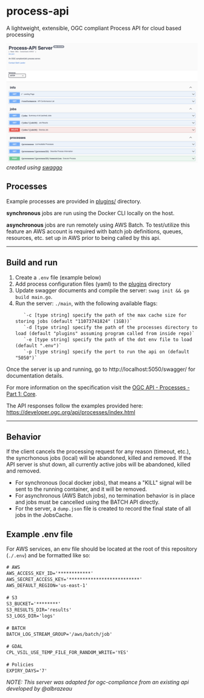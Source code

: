 # process-api
A lightweight, extensible, OGC compliant Process API for cloud based processing

![](/docs/swagger-screenshot.png)
*created using [swaggo](https://github.com/swaggo/swag)*

## Processes

Example processes are provided in [plugins/](plugins/) directory.

__synchronous__ jobs are run using the Docker CLI locally on the host.

__asynchronous__ jobs are run remotely using AWS Batch. To test/utilize this feature an AWS account is required with batch job definitions, queues, resources, etc. set up in AWS prior to being called by this api.


---

## Build and run

1. Create a `.env` file (example below)
2. Add process configuration files (yaml) to the [plugins](plugins/) directory
3. Update swagger documents and compile the server: `swag init && go build main.go`.
4. Run the server: `./main`, with the following available flags:
   ```
      `-c [type string] specify the path of the max cache size for storing jobs (default "11073741824" (1GB))`
      `-d [type string] specify the path of the processes directory to load (default "plugins" assuming program called from inside repo)`
      `-e [type string] specify the path of the dot env file to load (default ".env")`
      `-p [type string] specify the port to run the api on (default "5050")`
   ```


Once the server is up and running, go to http://localhost:5050/swagger/ for documentation details.

For more information on the specification visit the [OGC API - Processes - Part 1: Core](https://docs.ogc.org/is/18-062r2/18-062r2.html#toc0).

The API responses follow the examples provided here:
https://developer.ogc.org/api/processes/index.html

---

## Behavior

If the client cancels the processing request for any reason (timeout, etc.), the syncrhonous jobs (local) will be abandoned, killed and removed. If the API server is shut down, all currently active jobs will be abandoned, killed and removed.

- For synchronous (local docker jobs), that means a "KILL" signal will be sent to the running container, and it will be removed.
- For asynchronous (AWS Batch jobs), no termination behavior is in place and jobs must be cancelled using the BATCH API directly.
- For the server, a `dump.json` file is created to record the final state of all jobs in the JobsCache.


## Example .env file

For AWS services, an env file should be located at the root of this repository (`./.env`) and be formatted like so:

```properties
# AWS
AWS_ACCESS_KEY_ID='************'
AWS_SECRET_ACCESS_KEY='**************************'
AWS_DEFAULT_REGION='us-east-1'

# S3
S3_BUCKET='********'
S3_RESULTS_DIR='results'
S3_LOGS_DIR='logs'

# BATCH
BATCH_LOG_STREAM_GROUP='/aws/batch/job'

# GDAL
CPL_VSIL_USE_TEMP_FILE_FOR_RANDOM_WRITE='YES'

# Policies
EXPIRY_DAYS='7'
```

*NOTE: This server was adapted for ogc-compliance from an existing api developed by @albrazeau*